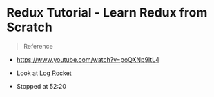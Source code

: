 # Redux Tutorial - Learn Redux from Scratch

> Reference

- https://www.youtube.com/watch?v=poQXNp9ItL4
- Look at [Log Rocket](https://logrocket.com)

- Stopped at 52:20
